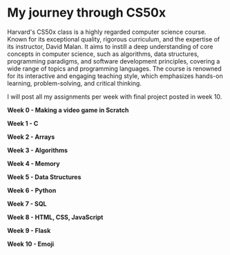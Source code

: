 # My journey through CS50x
Harvard's CS50x class is a highly regarded computer science course. Known for its exceptional quality, rigorous curriculum, and the expertise of its instructor, David Malan. It aims to instill a deep understanding of core concepts in computer science, such as algorithms, data structures, programming paradigms, and software development principles, covering a wide range of topics and programming languages. The course is renowned for its interactive and engaging teaching style, which emphasizes hands-on learning, problem-solving, and critical thinking. 

I will post all my assignments per week with final project posted in week 10. 

**Week 0 - Making a video game in Scratch**

**Week 1 - C**

**Week 2 - Arrays**

**Week 3 - Algorithms**

**Week 4 - Memory**

**Week 5 - Data Structures**

**Week 6 - Python**

**Week 7 - SQL**

**Week 8 - HTML, CSS, JavaScript**

**Week 9 - Flask**

**Week 10 - Emoji**
